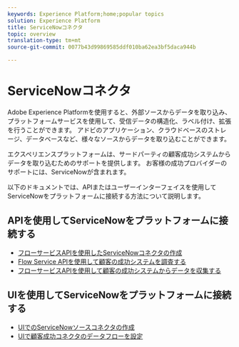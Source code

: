 ```yaml
---
keywords: Experience Platform;home;popular topics
solution: Experience Platform
title: ServiceNowコネクタ
topic: overview
translation-type: tm+mt
source-git-commit: 0077b43d99869585ddf010ba62ea3bf5daca944b

---
```



# ServiceNowコネクタ

Adobe Experience Platformを使用すると、外部ソースからデータを取り込み、プラットフォームサービスを使用して、受信データの構造化、ラベル付け、拡張を行うことができます。 アドビのアプリケーション、クラウドベースのストレージ、データベースなど、様々なソースからデータを取り込むことができます。

エクスペリエンスプラットフォームは、サードパーティの顧客成功システムからデータを取り込むためのサポートを提供します。 お客様の成功プロバイダーのサポートには、ServiceNowが含まれます。

以下のドキュメントでは、APIまたはユーザーインターフェイスを使用してServiceNowをプラットフォームに接続する方法について説明します。

## APIを使用してServiceNowをプラットフォームに接続する

- [フローサービスAPIを使用したServiceNowコネクタの作成](../../tutorials/api/create/customer-success/servicenow.md)
- [Flow Service APIを使用して顧客の成功システムを調査する](../../tutorials/api/explore/customer-success.md)
- [フローサービスAPIを使用して顧客の成功システムからデータを収集する](../../tutorials/api/collect/customer-success.md)

## UIを使用してServiceNowをプラットフォームに接続する

- [UIでのServiceNowソースコネクタの作成](../../tutorials/ui/create/customer-success/servicenow.md)
- [UIで顧客成功コネクタのデータフローを設定](../../tutorials/ui/dataflow/customer-success.md)
